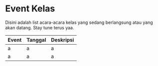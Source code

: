 # Event Kelas
Disini adalah list acara-acara kelas yang sedang berlangsung atau yang akan datang. Stay tune terus yaa.

| Event | Tanggal | Deskripsi |
| ----- | ------- | --------- |
| a     | a       | a         |
| a     | a       | a         |